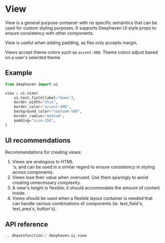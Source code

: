 # View

View is a general purpose container with no specific semantics that can be used for custom styling purposes. It supports Deephaven UI style props to ensure consistency with other components.

View is useful when adding padding, as flex only accepts margin.

Views accept theme colors such as `accent-400`. Theme colors adjust based on a user's selected theme.

## Example

```python
from deephaven import ui

view = ui.view(
    ui.text_field(label="Name"),
    border_width="thin",
    border_color="accent-400",
    background_color="seafoam-500",
    border_radius="medium",
    padding="size-250",
)
```

## UI recommendations

Recommendations for creating views:

1. Views are analogous to HTML <div>'s, and can be used in a similar regard to ensure consistency in styling across components.
2. Views lose their value when overused. Use them sparingly to avoid creating unnecessary complexity.
3. A view's height is flexible; it should accommodate the amount of content inside.
4. Views should be used when a flexible layout container is needed that can handle various combinations of components (ie. text_field's, text_area's, button's).

## API reference

```{eval-rst}
.. dhautofunction:: deephaven.ui.view
```
